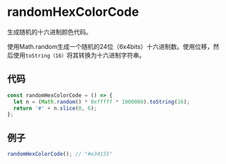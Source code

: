 # randomHexColorCode

生成随机的十六进制颜色代码。

使用Math.random生成一个随机的24位（6x4bits）十六进制数。使用位移，然后使用`toString（16）`将其转换为十六进制字符串。

## 代码

```js
const randomHexColorCode = () => {
  let n = (Math.random() * 0xfffff * 1000000).toString(16);
  return '#' + n.slice(0, 6);
};
```

## 例子

```js
randomHexColorCode(); // "#e34155"
```
